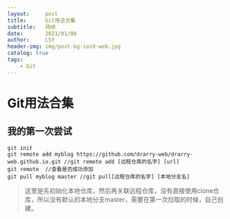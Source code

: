 ```yaml
---
layout:     post
title:      Git用法合集
subtitle:   待续
date:       2021/01/08
author:     LSY
header-img: img/post-bg-ios9-web.jpg
catalog: true
tags:
    - Git
---
```


# Git用法合集

## 我的第一次尝试
```
git init
git remote add myblog https://github.com/drarry-web/drarry-web.github.io.git //git remote add [远程仓库的名字] [url]
git remote  //查看是否成功添加
git pull myblog master //git pull[远程仓库的名字] [本地分支名]

```
>这里是先初始化本地仓库，然后再关联远程仓库，没有直接使用clone仓库，所以没有默认的本地分支master，需要在第一次拉取的时候，自己创建。




